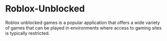 # Roblox-Unblocked
Roblox unblocked games is a popular application that offers a wide variety of games that can be played in environments where access to gaming sites is typically restricted.
